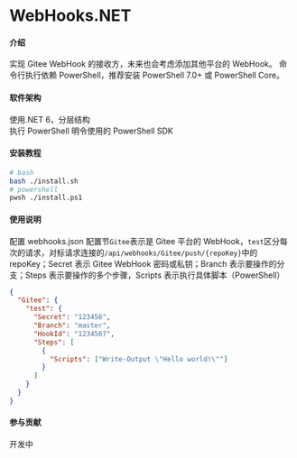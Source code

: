 # WebHooks.NET

#### 介绍

实现 Gitee WebHook 的接收方，未来也会考虑添加其他平台的 WebHook。
命令行执行依赖 PowerShell，推荐安装 PowerShell 7.0+ 或 PowerShell Core。

#### 软件架构

使用.NET 6，分层结构  
执行 PowerShell 明令使用的 PowerShell SDK

#### 安装教程

```sh
# bash
bash ./install.sh
# powershell
pwsh ./install.ps1
```

#### 使用说明

配置 webhooks.json
配置节`Gitee`表示是 Gitee 平台的 WebHook，`test`区分每次的请求，对标请求连接的`/api/webhooks/Gitee/push/{repoKey}`中的 repoKey；Secret 表示 Gitee WebHook 密码或私钥；Branch 表示要操作的分支；Steps 表示要操作的多个步骤，Scripts 表示执行具体脚本（PowerShell）

```json
{
  "Gitee": {
    "test": {
      "Secret": "123456",
      "Branch": "master",
      "HookId": "1234567",
      "Steps": [
        {
          "Scripts": ["Write-Output \"Hello world!\""]
        }
      ]
    }
  }
}
```

#### 参与贡献

开发中
